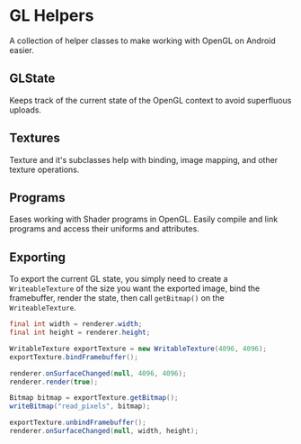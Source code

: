 # GL Helpers

A collection of helper classes to make working with OpenGL on
Android easier.

## GLState

Keeps track of the current state of the OpenGL context to avoid
superfluous uploads.

## Textures

Texture and it's subclasses help with binding, image mapping, and
other texture operations.

## Programs

Eases working with Shader programs in OpenGL. Easily compile and
link programs and access their uniforms and attributes.

## Exporting

To export the current GL state, you simply need to create a
`WriteableTexture` of the size you want the exported image,
bind the framebuffer, render the state, then call `getBitmap()`
on the `WriteableTexture`.

```java
final int width = renderer.width;
final int height = renderer.height;

WritableTexture exportTexture = new WritableTexture(4096, 4096);
exportTexture.bindFramebuffer();

renderer.onSurfaceChanged(null, 4096, 4096);
renderer.render(true);

Bitmap bitmap = exportTexture.getBitmap();
writeBitmap("read_pixels", bitmap);

exportTexture.unbindFramebuffer();
renderer.onSurfaceChanged(null, width, height);
```